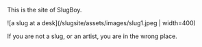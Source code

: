 This is the site of SlugBoy.

![a slug at a desk](/slugsite/assets/images/slug1.jpeg | width=400)

If you are not a slug, or an artist, you are in the wrong place.
